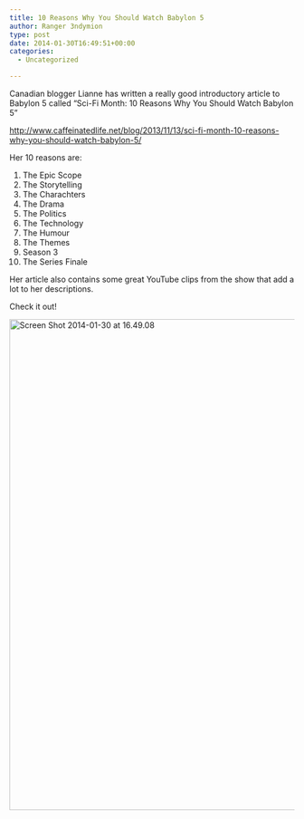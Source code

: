 ```yaml
---
title: 10 Reasons Why You Should Watch Babylon 5
author: Ranger 3ndymion
type: post
date: 2014-01-30T16:49:51+00:00
categories:
  - Uncategorized

---
```

Canadian blogger Lianne has written a really good introductory article to Babylon 5 called &#8220;Sci-Fi Month: 10 Reasons Why You Should Watch Babylon 5&#8221;

<http://www.caffeinatedlife.net/blog/2013/11/13/sci-fi-month-10-reasons-why-you-should-watch-babylon-5/>

Her 10 reasons are:

  1. The Epic Scope
  2. The Storytelling
  3. The Charachters
  4. The Drama
  5. The Politics
  6. The Technology
  7. The Humour
  8. The Themes
  9. Season 3
 10. The Series Finale

Her article also contains some great YouTube clips from the show that add a lot to her descriptions.

Check it out!

[<img class="alignnone size-full wp-image-370" alt="Screen Shot 2014-01-30 at 16.49.08" src="http://freeb5:8888/wp-content/uploads/2014/01/Screen-Shot-2014-01-30-at-16.49.08.png" width="1063" height="867" />][1]

&nbsp;

 [1]: http://www.caffeinatedlife.net/blog/2013/11/13/sci-fi-month-10-reasons-why-you-should-watch-babylon-5/
